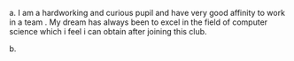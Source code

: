 a. I am a hardworking and curious pupil and have very good affinity to work in a team . My dream has always been to excel in the field of computer science which i feel i can obtain after joining this club.

b. 

